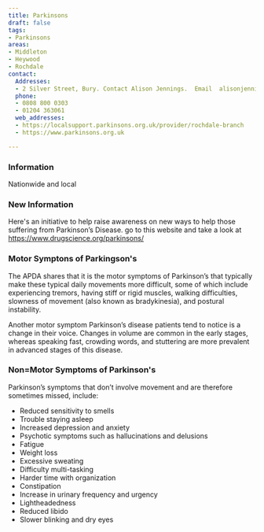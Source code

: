 ```yaml
---
title: Parkinsons
draft: false
tags:
- Parkinsons
areas:
- Middleton
- Heywood
- Rochdale
contact:
  Addresses:
  - 2 Silver Street, Bury. Contact Alison Jennings.  Email  alisonjennings37@talktalk.net
  phone:
  - 0808 800 0303
  - 01204 363061
  web_addresses:
  - https://localsupport.parkinsons.org.uk/provider/rochdale-branch
  - https://www.parkinsons.org.uk

---
```


### Information
Nationwide and local

### New Information
 Here's an initiative to help raise awareness on new ways to help those suffering from Parkinson’s Disease.
  go to this website and take a look at 
  https://www.drugscience.org/parkinsons/

### Motor Symptons of Parkingson's
  The APDA shares that it is the motor symptoms of Parkinson’s that typically make these typical daily movements more difficult, some of which include experiencing tremors, having stiff or rigid muscles, walking difficulties, slowness of movement (also known as bradykinesia), and postural instability.

Another motor symptom Parkinson’s disease patients tend to notice is a change in their voice. Changes in volume are common in the early stages, whereas speaking fast, crowding words, and stuttering are more prevalent in advanced stages of this disease.

### Non=Motor Symptoms of Parkinson's

Parkinson’s symptoms that don’t involve movement and are therefore sometimes missed, include:

- Reduced sensitivity to smells
- Trouble staying asleep
- Increased depression and anxiety
- Psychotic symptoms such as hallucinations and delusions
- Fatigue
- Weight loss
- Excessive sweating
- Difficulty multi-tasking
- Harder time with organization
- Constipation
- Increase in urinary frequency and urgency
- Lightheadedness
- Reduced libido
- Slower blinking and dry eyes
